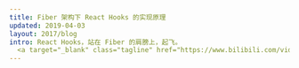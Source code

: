 ```yaml
---
title: Fiber 架构下 React Hooks 的实现原理
updated: 2019-04-03
layout: 2017/blog
intro: React Hooks，站在 Fiber 的肩膀上，起飞。
  <a target="_blank" class="tagline" href="https://www.bilibili.com/video/av48472416">Vlog</a>
---
```

